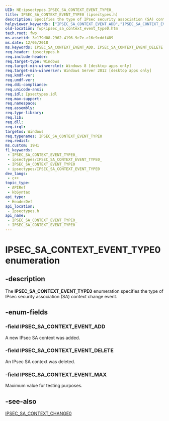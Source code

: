 ```yaml
---
UID: NE:ipsectypes.IPSEC_SA_CONTEXT_EVENT_TYPE0_
title: IPSEC_SA_CONTEXT_EVENT_TYPE0 (ipsectypes.h)
description: Specifies the type of IPsec security association (SA) context change event.
helpviewer_keywords: ["IPSEC_SA_CONTEXT_EVENT_ADD","IPSEC_SA_CONTEXT_EVENT_DELETE","IPSEC_SA_CONTEXT_EVENT_MAX","IPSEC_SA_CONTEXT_EVENT_TYPE0","IPSEC_SA_CONTEXT_EVENT_TYPE0 enumeration [Filtering]","fwp.ipsec_sa_context_event_type0","ipsectypes/IPSEC_SA_CONTEXT_EVENT_ADD","ipsectypes/IPSEC_SA_CONTEXT_EVENT_DELETE","ipsectypes/IPSEC_SA_CONTEXT_EVENT_MAX","ipsectypes/IPSEC_SA_CONTEXT_EVENT_TYPE0"]
old-location: fwp\ipsec_sa_context_event_type0.htm
tech.root: fwp
ms.assetid: 3e179d08-2962-4196-9c7e-c16c9cddf489
ms.date: 12/05/2018
ms.keywords: IPSEC_SA_CONTEXT_EVENT_ADD, IPSEC_SA_CONTEXT_EVENT_DELETE, IPSEC_SA_CONTEXT_EVENT_MAX, IPSEC_SA_CONTEXT_EVENT_TYPE0, IPSEC_SA_CONTEXT_EVENT_TYPE0 enumeration [Filtering], fwp.ipsec_sa_context_event_type0, ipsectypes/IPSEC_SA_CONTEXT_EVENT_ADD, ipsectypes/IPSEC_SA_CONTEXT_EVENT_DELETE, ipsectypes/IPSEC_SA_CONTEXT_EVENT_MAX, ipsectypes/IPSEC_SA_CONTEXT_EVENT_TYPE0
req.header: ipsectypes.h
req.include-header: 
req.target-type: Windows
req.target-min-winverclnt: Windows 8 [desktop apps only]
req.target-min-winversvr: Windows Server 2012 [desktop apps only]
req.kmdf-ver: 
req.umdf-ver: 
req.ddi-compliance: 
req.unicode-ansi: 
req.idl: Ipsectypes.idl
req.max-support: 
req.namespace: 
req.assembly: 
req.type-library: 
req.lib: 
req.dll: 
req.irql: 
targetos: Windows
req.typenames: IPSEC_SA_CONTEXT_EVENT_TYPE0
req.redist: 
ms.custom: 19H1
f1_keywords:
 - IPSEC_SA_CONTEXT_EVENT_TYPE0_
 - ipsectypes/IPSEC_SA_CONTEXT_EVENT_TYPE0_
 - IPSEC_SA_CONTEXT_EVENT_TYPE0
 - ipsectypes/IPSEC_SA_CONTEXT_EVENT_TYPE0
dev_langs:
 - c++
topic_type:
 - APIRef
 - kbSyntax
api_type:
 - HeaderDef
api_location:
 - Ipsectypes.h
api_name:
 - IPSEC_SA_CONTEXT_EVENT_TYPE0_
 - IPSEC_SA_CONTEXT_EVENT_TYPE0
---
```


# IPSEC_SA_CONTEXT_EVENT_TYPE0 enumeration


## -description

The <b>IPSEC_SA_CONTEXT_EVENT_TYPE0</b> enumeration specifies the type of IPsec security association (SA) context change event.

## -enum-fields

### -field IPSEC_SA_CONTEXT_EVENT_ADD

A new IPsec SA context was added.

### -field IPSEC_SA_CONTEXT_EVENT_DELETE

An IPsec SA context was deleted.

### -field IPSEC_SA_CONTEXT_EVENT_MAX

Maximum value for testing purposes.

## -see-also

[IPSEC_SA_CONTEXT_CHANGE0](/windows/desktop/api/ipsectypes/ns-ipsectypes-ipsec_sa_context_change0)

